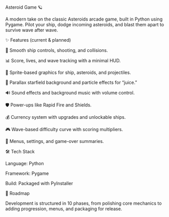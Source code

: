 Asteroid Game 🪐

A modern take on the classic Asteroids arcade game, built in Python using Pygame.
Pilot your ship, dodge incoming asteroids, and blast them apart to survive wave after wave.

✨ Features (current & planned)

🚀 Smooth ship controls, shooting, and collisions.

📊 Score, lives, and wave tracking with a minimal HUD.

🎨 Sprite-based graphics for ship, asteroids, and projectiles.

🌌 Parallax starfield background and particle effects for “juice.”

🔊 Sound effects and background music with volume control.

🛡 Power-ups like Rapid Fire and Shields.

💰 Currency system with upgrades and unlockable ships.

🎮 Wave-based difficulty curve with scoring multipliers.

📑 Menus, settings, and game-over summaries.

🛠 Tech Stack

Language: Python

Framework: Pygame

Build: Packaged with PyInstaller

🚀 Roadmap

Development is structured in 10 phases, from polishing core mechanics to adding progression, menus, and packaging for release.
